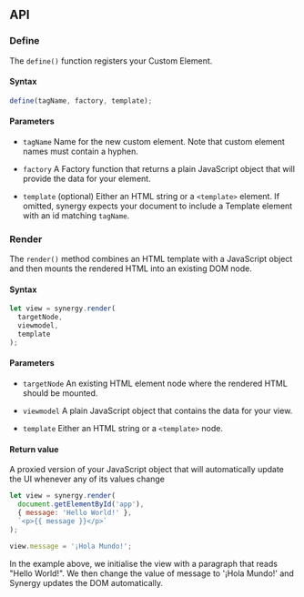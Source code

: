 ## API

### Define

The `define()` function registers your Custom
Element.

#### Syntax

```js
define(tagName, factory, template);
```

#### Parameters

- `tagName` Name for the new custom element. Note
  that custom element names must contain a hyphen.

- `factory` A Factory function that returns a
  plain JavaScript object that will provide the
  data for your element.

- `template` (optional) Either an HTML string or a
  `<template>` element. If omitted, synergy
  expects your document to include a Template
  element with an id matching `tagName`.

### Render

The `render()` method combines an HTML template
with a JavaScript object and then mounts the
rendered HTML into an existing DOM node.

#### Syntax

```js
let view = synergy.render(
  targetNode,
  viewmodel,
  template
);
```

#### Parameters

- `targetNode` An existing HTML element node where
  the rendered HTML should be mounted.

- `viewmodel` A plain JavaScript object that
  contains the data for your view.

- `template` Either an HTML string or a
  `<template>` node.

#### Return value

A proxied version of your JavaScript object that
will automatically update the UI whenever any of
its values change

```js
let view = synergy.render(
  document.getElementById('app'),
  { message: 'Hello World!' },
  `<p>{{ message }}</p>`
);

view.message = '¡Hola Mundo!';
```

In the example above, we initialise the view with
a paragraph that reads "Hello World!". We then
change the value of message to '¡Hola Mundo!' and
Synergy updates the DOM automatically.
